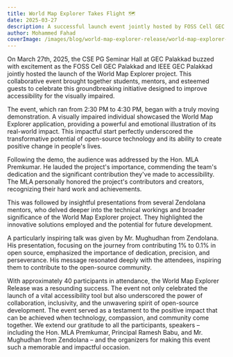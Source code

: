 ```yaml
---
title: World Map Explorer Takes Flight 🗺️
date: 2025-03-27
description: A successful launch event jointly hosted by FOSS Cell GEC Palakkad and IEEE SB GEC Palakkad
author: Mohammed Fahad
coverImage: /images/blog/world-map-explorer-release/world-map-explorer-release-poster.jpeg
---
```


On March 27th, 2025, the CSE PG Seminar Hall at GEC Palakkad buzzed with excitement as the FOSS Cell GEC Palakkad and IEEE GEC Palakkad jointly hosted the launch of the World Map Explorer project.  This collaborative event brought together students, mentors, and esteemed guests to celebrate this groundbreaking initiative designed to improve accessibility for the visually impaired.

The event, which ran from 2:30 PM to 4:30 PM, began with a truly moving demonstration. A visually impaired individual showcased the World Map Explorer application, providing a powerful and emotional illustration of its real-world impact. This impactful start perfectly underscored the transformative potential of open-source technology and its ability to create positive change in people's lives.

Following the demo, the audience was addressed by the Hon. MLA Premkumar.  He lauded the project's importance, commending the team's dedication and the significant contribution they've made to accessibility.  The MLA personally honored the project's contributors and creators, recognizing their hard work and achievements.

This was followed by insightful presentations from several Zendolana mentors, who delved deeper into the technical workings and broader significance of the World Map Explorer project.  They highlighted the innovative solutions employed and the potential for future development.

A particularly inspiring talk was given by Mr. Mughudhan from Zendolana.  His presentation, focusing on the journey from contributing 1% to 0.1% in open source, emphasized the importance of dedication, precision, and perseverance.  His message resonated deeply with the attendees, inspiring them to contribute to the open-source community.

With approximately 40 participants in attendance, the World Map Explorer Release was a resounding success.  The event not only celebrated the launch of a vital accessibility tool but also underscored the power of collaboration, inclusivity, and the unwavering spirit of open-source development.  The event served as a testament to the positive impact that can be achieved when technology, compassion, and community come together.  We extend our gratitude to all the participants, speakers – including the Hon. MLA Premkumar, Principal Ramesh Babu, and Mr. Mughudhan from Zendolana – and the organizers for making this event such a memorable and impactful occasion.
